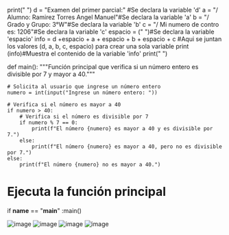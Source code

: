 print(" ")
d = "Examen del primer parcial:" #Se declara la variable 'd'
a = "/ Alumno: Ramirez Torres Angel Manuel"#Se declara la variable 'a'
b = "/ Grado y Grupo: 3°W"#Se declara la variable 'b'
c = "/ Mi numero de contro es: 1206"#Se declara la variable 'c'
espacio = (" ")#Se declara la variable 'espacio'
info = d +espacio + a + espacio + b + espacio + c #Aqui se juntan los valores (d, a, b, c, espacio) para crear una sola variable 
print (info)#Muestra el contenido de la variable 'info'
print(" ")

def main():
    """Función principal que verifica si un número entero es divisible por 7 y mayor a 40."""
    
    # Solicita al usuario que ingrese un número entero
    numero = int(input("Ingrese un número entero: "))

    # Verifica si el número es mayor a 40
    if numero > 40:
        # Verifica si el número es divisible por 7
        if numero % 7 == 0:
            print(f"El número {numero} es mayor a 40 y es divisible por 7.")
        else:
            print(f"El número {numero} es mayor a 40, pero no es divisible por 7.")
    else:
        print(f"El número {numero} no es mayor a 40.")

# Ejecuta la función principal
if __name__ == "__main__"
:main()


![image](https://github.com/user-attachments/assets/9fa0ffc2-f943-4377-899e-20146959f599)
![image](https://github.com/user-attachments/assets/7bace245-da75-4898-b7cd-13c51e75a89a)
![image](https://github.com/user-attachments/assets/1e4e1a8e-abc9-4971-b4c1-19398ee8be86)
![image](https://github.com/user-attachments/assets/a452e5cc-213e-4097-9208-4e3eb4df502d)



